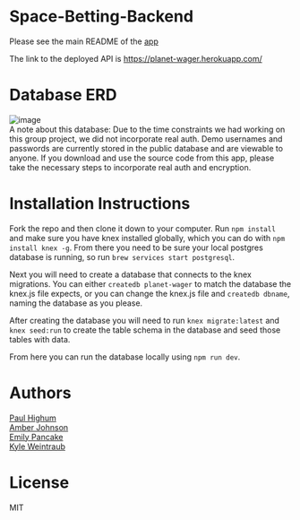 # Space-Betting-Backend

Please see the main README of the [app](https://github.com/Space-Team/Space-Betting)

The link to the deployed API is https://planet-wager.herokuapp.com/

# Database ERD

![image](https://user-images.githubusercontent.com/26422138/36047701-0f2f8636-0d9a-11e8-8128-b14caa200da9.png)
<br>
A note about this database: Due to the time constraints we had working on this group project, we did not incorporate real auth. Demo usernames and passwords are currently stored in the public database and are viewable to anyone. If you download and use the source code from this app, please take the necessary steps to incorporate real auth and encryption.

# Installation Instructions

Fork the repo and then clone it down to your computer. Run ```npm install``` and make sure you have knex installed globally, which you can do with ```npm install knex -g```. From there you need to be sure your local postgres database is running, so run ```brew services start postgresql```.

Next you will need to create a database that connects to the knex migrations. You can either ```createdb planet-wager``` to match the database the knex.js file expects, or you can change the knex.js file and ```createdb dbname```, naming the database as you please.

After creating the database you will need to run ```knex migrate:latest``` and ```knex seed:run``` to create the table schema in the database and seed those tables with data.

From here you can run the database locally using ```npm run dev```.

# Authors

[Paul Highum](https://github.com/paulhighum)
<br>
[Amber Johnson](https://github.com/amberjohnsonsmile)
<br>
[Emily Pancake](https://github.com/epancake)
<br>
[Kyle Weintraub](https://github.com/themoonmoth)

# License
MIT
